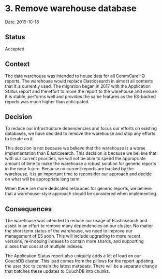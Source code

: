 # 3. Remove warehouse database

Date: 2019-10-16

## Status

Accepted

## Context

The data warehouse was intended to house data for all CommCareHQ reports.
The warehouse would replace Elasticsearch in almost all contexts that it is currently used.
The migration began in 2017 with the Application Status report and the effort
to move the report to the warehouse and ensure it is stable, performs well and
provides the same features as the ES-backed reports was much higher than
anticipated.

## Decision

To reduce our infrastructure dependencies and focus our efforts on existing databases,
we have decided to remove the warehouse and stop any efforts to iterate on it.

This decision is not because we believe that the warehouse is a worse implementation than Elasticsearch.
This decision is because we believe that with our current priorities, we will
not be able to spend the appropriate amount of time to make the warehouse a
robust solution for generic reports in the near future.
Because no current reports are backed by the warehouse, it is an important time
to reconsider our approach and decide on what will be appropriate long term.

When there are more dedicated resources for generic reports, we believe that
a warehouse-style approach should be considered when implementing.

## Consequences

The warehouse was intended to reduce our usage of Elasticsearch and assist in
an effort to remove many dependencies on our cluster.
No matter the short term status of the warehouse, we need to improve our
management of ES soon.
This will include upgrading to more recent versions, re-indexing indexes to
contain more shards, and supporting aliases that consist of multiple indexes.

The Application Status report also uniquely adds a lot of load on our CouchDB cluster.
This load comes from the pillows for the report updating the user doc to contain the latest metadata.
There will be a separate change that batches these updates to CouchDB into chunks.
